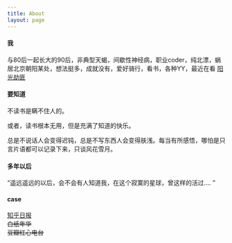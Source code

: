 ```yaml
---
title: About
layout: page
---
```


#### 我

与80后一起长大的90后，非典型天蝎，间歇性神经病，职业coder，纯北漂，蜗居北京朝阳某处，想法挺多，成就没有，爱好骑行，看书，各种YY，最近在看 [阳光劫匪][1]

#### 要知道

不读书是瞒不住人的。

或者，读书根本无用，但是充满了知道的快乐。

总是不说话人会变得迟钝，总是不写东西人会变得肤浅。每当有所感悟，哪怕是只言片语都可以记录下来，只谈风花雪月。

#### 多年以后

“遥远遥远的以后，会不会有人知道我，在这个寂寞的星球，曾这样的活过…. ”

#### case

>
[知乎日报][2]  
~~白纸年华~~  
~~豆瓣红心电台~~  

[1]: http://book.douban.com/subject/25737793 

[2]: http://daily.bikethru.com
